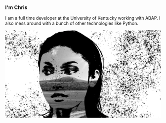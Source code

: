 ### I'm Chris


I am a full time developer at the University of Kentucky working with ABAP. I also mess around with a bunch of other technologies like Python.

![My Image](https://github.com/Chriswalt64/Chriswalt64/blob/master/Background%20Black%20and%20White.jpg)

<!--
**Chriswalt64/Chriswalt64** is a ✨ _special_ ✨ repository because its `README.md` (this file) appears on your GitHub profile.

Here are some ideas to get you started:

- 🔭 I’m currently working on ...
- 🌱 I’m currently learning ...
- 👯 I’m looking to collaborate on ...
- 🤔 I’m looking for help with ...
- 💬 Ask me about ...
- 📫 How to reach me: ...
- 😄 Pronouns: ...
- ⚡ Fun fact: ...
-->
